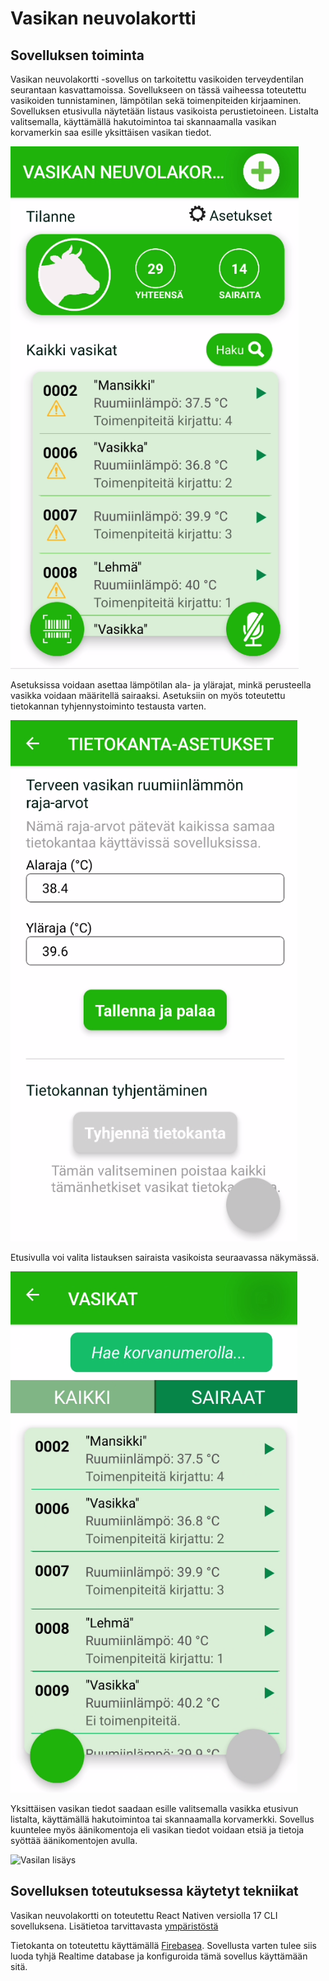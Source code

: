 # Vasikan neuvolakortti

## Sovelluksen toiminta

Vasikan neuvolakortti -sovellus on tarkoitettu vasikoiden terveydentilan seurantaan kasvattamoissa. Sovellukseen on tässä vaiheessa toteutettu vasikoiden tunnistaminen, lämpötilan sekä toimenpiteiden kirjaaminen. Sovelluksen etusivulla näytetään listaus vasikoista perustietoineen. Listalta valitsemalla, käyttämällä hakutoimintoa tai skannaamalla vasikan korvamerkin saa esille yksittäisen vasikan tiedot. 

![Vasikoiden listaus](https://github.com/Biodibi/vasikan_neuvolakortti/blob/master/images/vasikan_neuvolakortti_listaus.png)

Asetuksissa voidaan asettaa lämpötilan ala- ja ylärajat, minkä perusteella vasikka voidaan määritellä sairaaksi. Asetuksiin on myös toteutettu tietokannan tyhjennystoiminto testausta varten.

![Asetukset](https://github.com/Biodibi/vasikan_neuvolakortti/blob/master/images/vasikan_neuvolakortti_asetukset.png)

Etusivulla voi valita listauksen sairaista vasikoista seuraavassa näkymässä.

![Asetukset](https://github.com/Biodibi/vasikan_neuvolakortti/blob/master/images/vasikan_neuvolakortti_sairaat.png)

Yksittäisen vasikan tiedot saadaan esille valitsemalla vasikka etusivun listalta, käyttämällä hakutoimintoa tai skannaamalla korvamerkki.  Sovellus kuuntelee myös äänikomentoja eli vasikan tiedot voidaan etsiä ja tietoja syöttää äänikomentojen avulla.

![Vasilan lisäys](https://github.com/Biodibi/vasikan_neuvolakortti/blob/master/images/vasilan_neuvolakortti_lisäys.png)

## Sovelluksen toteutuksessa käytetyt tekniikat

Vasikan neuvolakortti on toteutettu React Nativen versiolla 17 CLI sovelluksena. Lisätietoa tarvittavasta [ympäristöstä](https://reactnative.dev/docs/environment-setup)

Tietokanta on toteutettu käyttämällä [Firebasea](https://firebase.google.com). Sovellusta varten tulee siis luoda tyhjä Realtime database ja konfiguroida tämä sovellus käyttämään sitä.

